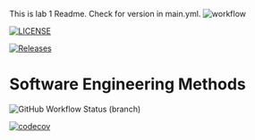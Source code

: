 This is lab 1 Readme.
Check for version in main.yml.
![workflow](https://github.com/YeminthanRiki/sem/actions/workflows/main.yml/badge.svg)

[![LICENSE](https://img.shields.io/github/license/YeminthanRiki/sem.svg?style=flat-square)](https://github.com/YeminthanRiki/sem/blob/master/LICENSE)

[![Releases](https://img.shields.io/github/release/YeminthanRiki/sem/all.svg?style=flat-square)](https://github.com/YeminthanRiki/sem/releases)

# Software Engineering Methods
![GitHub Workflow Status (branch)](https://img.shields.io/github/workflow/status/YeminthanRiki/sem/main.yml/develop?style=flat-square)

[![codecov](https://codecov.io/gh/YeminthanRiki/sem/graph/badge.svg?token=7QB9FSIQHX)](https://codecov.io/gh/YeminthanRiki/sem)

